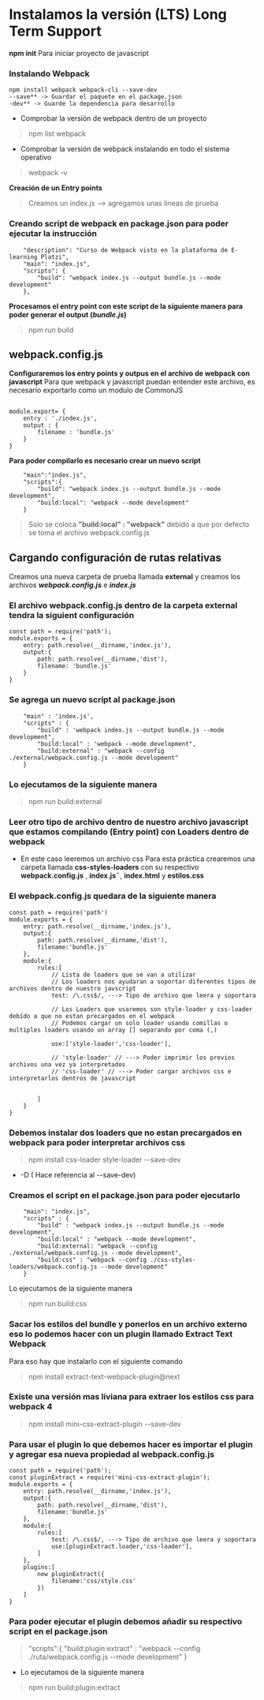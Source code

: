 # Instalamos la versión **(LTS) Long Term Support** 

**npm init** Para iniciar proyecto de javascript

### Instalando Webpack
```
npm install webpack webpack-cli --save-dev
--save** -> Guardar el paquete en el package.json
-dev** -> Guarde la dependencia para desarrollo

```

- Comprobar la versión de webpack dentro de un proyecto
> npm list webpack

-  Comprobar la versión de webpack instalando en todo el sistema operativo
> webpack -v

**Creación de un Entry points** 
> Creamos un index.js --> agregamos unas lineas de prueba

### Creando script de webpack en package.json para poder ejecutar la instrucción
``` 
    "description": "Curso de Webpack visto en la plataforma de E-learning Platzi",
    "main": "index.js",
    "scripts": {
        "build": "webpack index.js --output bundle.js --mode development"
    },
```
**Procesamos el entry point con este script de la siguiente manera para poder generar el output (_bundle.js_)**
> npm run build



## webpack.config.js
**Configuraremos los entry points y outpus en el archivo de webpack con javascript**
Para que webpack y javascript puedan entender este archivo, es necesario exportarlo como un modulo de CommonJS
```

module.export= {
    entry : './index.js',
    output : {
        filename : 'bundle.js'
    }
}
```

**Para poder compilarlo es necesario crear un nuevo script**
```
    "main":"index.js",
    "scripts":{
        "build": "webpack index.js --output bundle.js --mode development",
        "build:local": "webpack --mode development"
    }
```
> Solo se coloca **"build:local" : "webpack"**  debído a que por defecto se toma el archivo webpack.config.js

## Cargando configuración de rutas relativas 
Creamos una nueva carpeta de prueba llamada **external** y creamos los archivos **_webpack.config.js_** e **_index.js_** 

### El archivo webpack.config.js dentro de la carpeta external tendra la siguient configuración

```
const path = require('path');
module.exports = {
    entry: path.resolve(__dirname,'index.js'),
    output:{
        path: path.resolve(__dirname,'dist'),
        filename: 'bundle.js'
    }
}
```

### Se agrega un nuevo script al package.json
```
    "main" : 'index.js',
    "scripts" : {
        "build" : 'webpack index.js --output bundle.js --mode development",
        "build:local" : 'webpack --mode development",
        "build:external" : "webpack --config ./external/webpack.config.js --mode development"
    }

```

### Lo ejecutamos de la siguiente manera
> npm run build:external


### Leer otro tipo de archivo dentro de nuestro archivo javascript que estamos compilando (Entry point) con Loaders dentro de webpack

- En este caso leeremos un archivo css
Para esta práctica crearemos una carpeta llamada **css-styles-loaders** con su respectivo **webpack.config.js** , **index.js¨**, **index.html** y **estilos.css**



### El webpack.config.js quedara de la siguiente manera 

```
const path = require('path')
module.exports = {
    entry: path.resolve(__dirname,'index.js'),
    output:{
        path: path.resolve(__dirname,'dist'),
        filename:'bundle.js'
    },
    module:{
        rules:[
            // Lista de loaders que se van a utilizar
            // Los loaders nos ayudaran a soportar diferentes tipos de archivos dentro de nuestro javscript
            test: /\.css$/, ---> Tipo de archivo que leera y soportara
            
            // Los Loaders que usaremos son style-loader y css-loader debído a que no estan precargados en el webpack 
            // Podemos cargar un solo loader usando comillas o multiples loaders usando un array [] separando por coma (,)

            use:['style-loader','css-loader'],

            // 'style-loader' // ---> Poder imprimir los previos archivos una vez ya interpretados
            // 'css-loader' // ---> Poder cargar archivos css e interpretarlos dentros de javascript

               
        ]
    }
}
```
### Debemos instalar dos loaders que no estan precargados en webpack para poder interpretar archivos css

> npm install css-loader style-loader --save-dev
- -D ( Hace referencia al --save-dev)

### Creamos el script en el package.json para poder ejecutarlo 
```
    "main": "index.js",
    "scripts" : {
        "build" : "webpack index.js --output bundle.js --mode development",
        "build:local" : "webpack --mode development",
        "build:external: "webpack --config ./external/webpack.config.js --mode development",
        "build:css" : "webpack --config ./css-styles-loaders/webpack.config.js --mode development"
    }
```
 Lo ejecutamos de la siguiente manera
 > npm run build:css

### Sacar los estilos del bundle y ponerlos en un archivo externo eso lo podemos hacer con un plugin llamado Extract Text Webpack
Para eso hay que instalarlo con el siguiente comando
> npm install extract-text-webpack-plugin@next 

### Existe una versión mas liviana para extraer los estilos css para webpack 4
> npm install mini-css-extract-plugin --save-dev

### Para usar el plugin lo que debemos hacer es importar el plugin y agregar esa nueva propiedad al webpack.config.js
```
const path = require('path');
const pluginExtract = require('mini-css-extract-plugin');
module.exports = {
    entry: path.resolve(__dirname,'index.js'),
    output:{
        path: path.resolve(__dirname,'dist'),
        filename:'bundle.js'
    },
    module:{
        rules:[
            test: /\.css$/, ---> Tipo de archivo que leera y soportara
            use:[pluginExtract.loader,'css-loader'],
        ]
    },
    plugins:[
        new pluginExtract({
            filename:'css/style.css'
        })
    ]
}
```

### Para poder ejecutar el plugin debemos añadir su respectivo script en el package.json
> "scripts":{
    "build:plugin:extract" : "webpack --config ./ruta/webpack.config.js --mode development"
}

- Lo ejecutamos de la siguiente manera
> npm run build:plugin:extract
